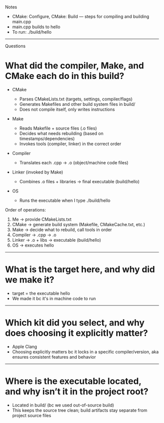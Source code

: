 Notes
- CMake: Configure, CMake: Build — steps for compiling and building main.cpp
- main.cpp builds to hello
- To run:
  ./build/hello

---

Questions

# What did the compiler, Make, and CMake each do in this build?
- CMake
  - Parses CMakeLists.txt (targets, settings, compiler/flags)
  - Generates Makefiles and other build system files in build/
  - Does not compile itself, only writes instructions

- Make
  - Reads Makefile + source files (.o files)
  - Decides what needs rebuilding (based on timestamps/dependencies)
  - Invokes tools (compiler, linker) in the correct order

- Compiler
  - Translates each .cpp → .o (object/machine code files)

- Linker (invoked by Make)
  - Combines .o files + libraries → final executable (build/hello)

- OS
  - Runs the executable when I type ./build/hello

Order of operations:
1. Me → provide CMakeLists.txt
2. CMake → generate build system (Makefile, CMakeCache.txt, etc.)
3. Make → decide what to rebuild, call tools in order
4. Compiler → .cpp → .o
5. Linker → .o + libs → executable (build/hello)
6. OS → executes hello

---

# What is the target here, and why did we make it?
- target = the executable hello
- We made it bc it's in machine code to run

---

# Which kit did you select, and why does choosing it explicitly matter?
- Apple Clang
- Choosing explicitly matters bc it locks in a specific compiler/version, aka ensures consistent features and behavior

---

# Where is the executable located, and why isn’t it in the project root?
- Located in build/ (bc we used out-of-source build)
- This keeps the source tree clean; build artifacts stay separate from project source files
